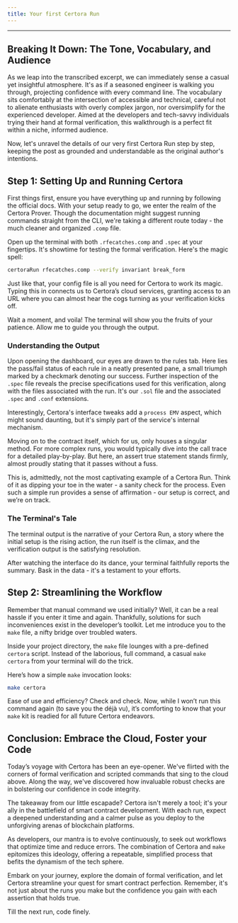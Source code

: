 ```yaml
---
title: Your first Certora Run
---
```


---

## Breaking It Down: The Tone, Vocabulary, and Audience

As we leap into the transcribed excerpt, we can immediately sense a casual yet insightful atmosphere. It's as if a seasoned engineer is walking you through, projecting confidence with every command line. The vocabulary sits comfortably at the intersection of accessible and technical, careful not to alienate enthusiasts with overly complex jargon, nor oversimplify for the experienced developer. Aimed at the developers and tech-savvy individuals trying their hand at formal verification, this walkthrough is a perfect fit within a niche, informed audience.

Now, let's unravel the details of our very first Certora Run step by step, keeping the post as grounded and understandable as the original author's intentions.

## Step 1: Setting Up and Running Certora

First things first, ensure you have everything up and running by following the official docs. With your setup ready to go, we enter the realm of the Certora Prover. Though the documentation might suggest running commands straight from the CLI, we're taking a different route today - the much cleaner and organized `.comp` file.

Open up the terminal with both `.rfecatches.comp` and `.spec` at your fingertips. It's showtime for testing the formal verification. Here's the magic spell:

```bash
certoraRun rfecatches.comp --verify invariant break_form
```

Just like that, your config file is all you need for Certora to work its magic. Typing this in connects us to Certora’s cloud services, granting access to an URL where you can almost hear the cogs turning as your verification kicks off.

Wait a moment, and voila! The terminal will show you the fruits of your patience. Allow me to guide you through the output.

### Understanding the Output

Upon opening the dashboard, our eyes are drawn to the rules tab. Here lies the pass/fail status of each rule in a neatly presented pane, a small triumph marked by a checkmark denoting our success. Further inspection of the `.spec` file reveals the precise specifications used for this verification, along with the files associated with the run. It's our `.sol` file and the associated `.spec` and `.conf` extensions.

Interestingly, Certora's interface tweaks add a `process EMV` aspect, which might sound daunting, but it's simply part of the service's internal mechanism.

Moving on to the contract itself, which for us, only houses a singular method. For more complex runs, you would typically dive into the call trace for a detailed play-by-play. But here, an assert true statement stands firmly, almost proudly stating that it passes without a fuss.

This is, admittedly, not the most captivating example of a Certora Run. Think of it as dipping your toe in the water - a sanity check for the process. Even such a simple run provides a sense of affirmation - our setup is correct, and we’re on track.

### The Terminal's Tale

The terminal output is the narrative of your Certora Run, a story where the initial setup is the rising action, the run itself is the climax, and the verification output is the satisfying resolution.

After watching the interface do its dance, your terminal faithfully reports the summary. Bask in the data - it's a testament to your efforts.

## Step 2: Streamlining the Workflow

Remember that manual command we used initially? Well, it can be a real hassle if you enter it time and again. Thankfully, solutions for such inconveniences exist in the developer’s toolkit. Let me introduce you to the `make` file, a nifty bridge over troubled waters.

Inside your project directory, the `make` file lounges with a pre-defined `certora` script. Instead of the laborious, full command, a casual `make certora` from your terminal will do the trick.

Here’s how a simple `make` invocation looks:

```bash
make certora
```

Ease of use and efficiency? Check and check. Now, while I won’t run this command again (to save you the déjà vu), it’s comforting to know that your `make` kit is readied for all future Certora endeavors.

## Conclusion: Embrace the Cloud, Foster your Code

Today’s voyage with Certora has been an eye-opener. We've flirted with the corners of formal verification and scripted commands that sing to the cloud above. Along the way, we've discovered how invaluable robust checks are in bolstering our confidence in code integrity.

The takeaway from our little escapade? Certora isn't merely a tool; it's your ally in the battlefield of smart contract development. With each run, expect a deepened understanding and a calmer pulse as you deploy to the unforgiving arenas of blockchain platforms.

As developers, our mantra is to evolve continuously, to seek out workflows that optimize time and reduce errors. The combination of Certora and `make` epitomizes this ideology, offering a repeatable, simplified process that befits the dynamism of the tech sphere.

Embark on your journey, explore the domain of formal verification, and let Certora streamline your quest for smart contract perfection. Remember, it's not just about the runs you make but the confidence you gain with each assertion that holds true.

Till the next run, code finely.
